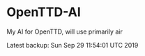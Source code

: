 # OpenTTD-AI
My AI for OpenTTD, will use primarily air

Latest backup: Sun Sep 29 11:54:01 UTC 2019
